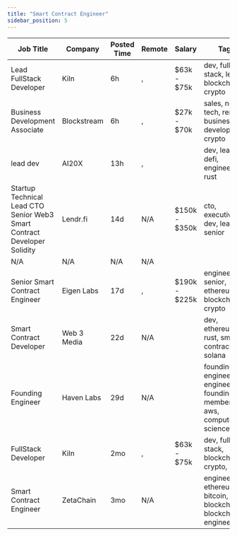 ```yaml
---
title: "Smart Contract Engineer"
sidebar_position: 5
---
```


| Job Title | Company | Posted Time | Remote | Salary | Tags | Apply Link |
|-----------|---------|-------------|--------|--------|------|------------|
| Lead FullStack Developer | Kiln | 6h | , | $63k - $75k | dev, full stack, lead, blockchain, crypto | [Apply](https://web3.career/lead-fullstack-developer-kiln/96910) |
| Business Development Associate | Blockstream | 6h | , | $27k - $70k | sales, non tech, remote, business development, crypto | [Apply](https://web3.career/business-development-associate-blockstream/7739) |
| lead dev | AI20X | 13h | , |  | dev, lead, defi, engineer, rust | [Apply](https://web3.career/lead-dev-ai20x/94376) |
| Startup Technical Lead CTO Senior Web3 Smart Contract Developer Solidity | Lendr.fi | 14d | N/A | $150k - $350k | cto, executive, dev, lead, senior | [Apply](https://web3.career/startup-technical-lead-cto-senior-web3-smart-contract-developer-solidity-lendr-fi/95862) |
| N/A | N/A | N/A | N/A |  |  | [Apply](https://web3.career/metana) |
| Senior Smart Contract Engineer | Eigen Labs | 17d | , | $190k - $225k | engineer, senior, ethereum, blockchain, crypto | [Apply](https://web3.career/senior-smart-contract-engineer-eigenlabs/95542) |
| Smart Contract Developer | Web 3 Media | 22d | N/A |  | dev, ethereum, rust, smart contract, solana | [Apply](https://web3.career/smart-contract-developer-web-3-media/95013) |
| Founding Engineer | Haven Labs | 29d | N/A |  | founding engineer, engineer, founding member, aws, computer science | [Apply](https://web3.career/founding-engineer-haven-labs/94478) |
| FullStack Developer | Kiln | 2mo | , | $63k - $75k | dev, full stack, blockchain, crypto, dapp | [Apply](https://web3.career/fullstack-developer-kiln/90916) |
| Smart Contract Engineer | ZetaChain | 3mo | N/A |  | engineer, ethereum, bitcoin, blockchain, blockchain engineer | [Apply](https://web3.career/smart-contract-engineer-zetachain/89778) |
